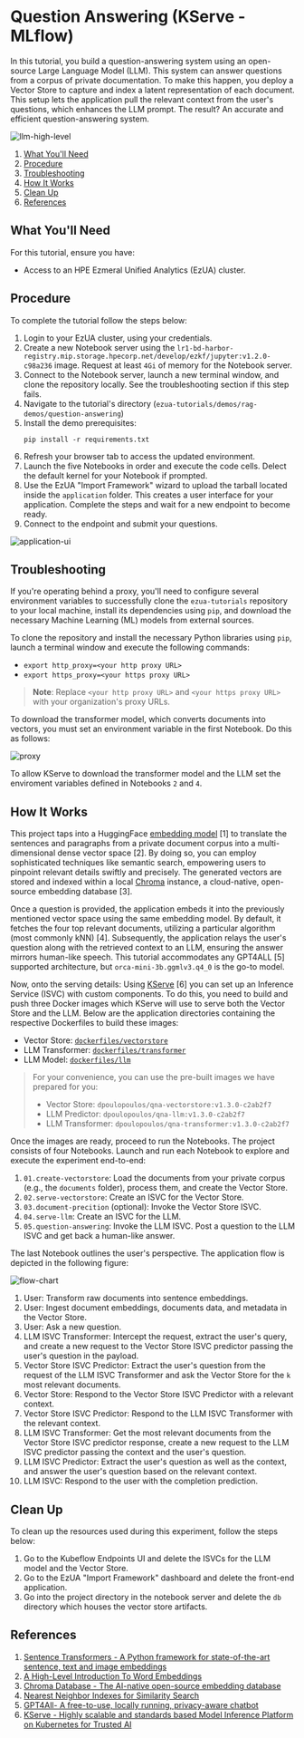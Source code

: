 # Question Answering (KServe - MLflow)

In this tutorial, you build a question-answering system using an open-source Large Language Model
(LLM). This system can answer questions from a corpus of private documentation. To make this happen,
you deploy a Vector Store to capture and index a latent representation of each document. This setup
lets the application pull the relevant context from the user's questions, which enhances the LLM
prompt. The result? An accurate and efficient question-answering system.

![llm-high-level](images/LLM-high-level.png)

1. [What You'll Need](#what-youll-need)
1. [Procedure](#procedure)
1. [Troubleshooting](#troubleshooting)
1. [How It Works](#how-it-works)
1. [Clean Up](#clean-up)
1. [References](#references)

## What You'll Need

For this tutorial, ensure you have:

- Access to an HPE Ezmeral Unified Analytics (EzUA) cluster.

## Procedure

To complete the tutorial follow the steps below:

1. Login to your EzUA cluster, using your credentials.
1. Create a new Notebook server using the
   `lr1-bd-harbor-registry.mip.storage.hpecorp.net/develop/ezkf/jupyter:v1.2.0-c98a236` image.
   Request at least `4Gi` of memory for the Notebook server.
1. Connect to the Notebook server, launch a new terminal window, and clone the repository locally.
   See the troubleshooting section if this step fails.
1. Navigate to the tutorial's directory (`ezua-tutorials/demos/rag-demos/question-answering`)
1. Install the demo prerequisites:
   ```
   pip install -r requirements.txt
   ```
1. Refresh your browser tab to access the updated environment.
1. Launch the five Notebooks in order and execute the code cells. Delect the default kernel for your
   Notebook if prompted.
1. Use the EzUA "Import Framework" wizard to upload the tarball located inside the `application`
   folder. This creates a user interface for your application. Complete the steps and wait for a new
   endpoint to become ready.
1. Connect to the endpoint and submit your questions.

![application-ui](images/application-ui.png)

## Troubleshooting

If you're operating behind a proxy, you'll need to configure several environment variables to
successfully clone the `ezua-tutorials` repository to your local machine, install its dependencies
using `pip`, and download the necessary Machine Learning (ML) models from external sources. 

To clone the repository and install the necessary Python libraries using `pip`, launch a terminal
window and execute the following commands:

- `export http_proxy=<your http proxy URL>`
- `export https_proxy=<your https proxy URL>`

> **Note**: Replace `<your http proxy URL>` and `<your https proxy URL>` with your organization's
> proxy URLs.

To download the transformer model, which converts documents into vectors, you must set an
environment variable in the first Notebook. Do this as follows:

![proxy](images/proxy.png)

To allow KServe to download the transformer model and the LLM set the enviroment variables defined
in Notebooks `2` and `4`.

## How It Works

This project taps into a HuggingFace [embedding model](https://huggingface.co/sentence-transformers/all-MiniLM-L6-v2)
[1] to translate the sentences and paragraphs from a private document corpus into a
multi-dimensional dense vector space [2]. By doing so, you can employ sophisticated techniques like
semantic search, empowering users to pinpoint relevant details swiftly and precisely. The generated
vectors are stored and indexed within a local [Chroma](https://www.trychroma.com/) instance, a
cloud-native, open-source embedding database [3].

Once a question is provided, the application embeds it into the previously mentioned vector space
using the same embedding model. By default, it fetches the four top relevant documents, utilizing a
particular algorithm (most commonly kNN) [4]. Subsequently, the application relays the user's
question along with the retrieved context to an LLM, ensuring the answer mirrors human-like speech.
This tutorial accommodates any GPT4ALL [5] supported architecture, but `orca-mini-3b.ggmlv3.q4_0` is
the go-to model.

Now, onto the serving details: Using [KServe](https://kserve.github.io/website/0.11/) [6] you can
set up an Inference Service (ISVC) with custom components. To do this, you need to build and push
three Docker images which KServe will use to serve both the Vector Store and the LLM. Below are the
application directories containing the respective Dockerfiles to build these images:

- Vector Store: [`dockerfiles/vectorstore`](dockerfiles/vectorstore)
- LLM Transformer: [`dockerfiles/transformer`](dockerfiles/transformer)
- LLM Model: [`dockerfiles/llm`](dockerfiles/llm)

> For your convenience, you can use the pre-built images we have prepared for you:
> - Vector Store: `dpoulopoulos/qna-vectorstore:v1.3.0-c2ab2f7`
> - LLM Predictor: `dpoulopoulos/qna-llm:v1.3.0-c2ab2f7`
> - LLM Transformer: `dpoulopoulos/qna-transformer:v1.3.0-c2ab2f7`

Once the images are ready, proceed to run the Notebooks. The project consists of four Notebooks.
Launch and run each Notebook to explore and execute the experiment end-to-end:

1. `01.create-vectorstore`: Load the documents from your private corpus (e.g., the `documents`
   folder), process them, and create the Vector Store.
1. `02.serve-vectorstore`: Create an ISVC for the Vector Store.
1. `03.document-precition` (optional): Invoke the Vector Store ISVC.
1. `04.serve-llm`: Create an ISVC for the LLM.
1. `05.question-answering`: Invoke the LLM ISVC. Post a question to the LLM ISVC and get back a
   human-like answer.

The last Notebook outlines the user's perspective. The application flow is depicted in the following
figure:

![flow-chart](images/LLM-flowchart.png)

1. User: Transform raw documents into sentence embeddings.
1. User: Ingest document embeddings, documents data, and metadata in the Vector Store.
1. User: Ask a new question.
1. LLM ISVC Transformer: Intercept the request, extract the user's query, and create a new request
   to the Vector Store ISVC predictor passing the user's question in the payload.
1. Vector Store ISVC Predictor: Extract the user's question from the request of the LLM ISVC
   Transformer and ask the Vector Store for the `k` most relevant documents.
1. Vector Store: Respond to the Vector Store ISVC Predictor with a relevant context.
1. Vector Store ISVC Predictor: Respond to the LLM ISVC Transformer with the relevant context.
1. LLM ISVC Transformer: Get the most relevant documents from the Vector Store ISVC predictor
   response, create a new request to the LLM ISVC predictor passing the context and the user's
   question.
1. LLM ISVC Predictor: Extract the user's question as well as the context, and answer the user's
   question based on the relevant context.
1. LLM ISVC: Respond to the user with the completion prediction.

## Clean Up

To clean up the resources used during this experiment, follow the steps below:

1. Go to the Kubeflow Endpoints UI and delete the ISVCs for the LLM model and the Vector Store.
1. Go to the EzUA "Import Framework" dashboard and delete the front-end application.
1. Go into the project directory in the notebook server and delete the `db` directory which houses
   the vector store artifacts.

## References

1. [Sentence Transformers - A Python framework for state-of-the-art sentence, text and image embeddings](https://www.sbert.net/)
1. [A High-Level Introduction To Word Embeddings](https://predictivehacks.com/a-high-level-introduction-to-word-embeddings/)
1. [Chroma Database - The AI-native open-source embedding database](https://docs.trychroma.com/)
1. [Nearest Neighbor Indexes for Similarity Search](https://www.pinecone.io/learn/series/faiss/vector-indexes/)
1. [GPT4All- A free-to-use, locally running, privacy-aware chatbot](https://gpt4all.io/index.html)
1. [KServe - Highly scalable and standards based Model Inference Platform on Kubernetes for Trusted AI](https://kserve.github.io/website/0.11/)

